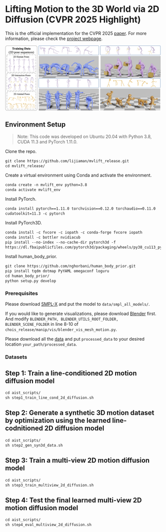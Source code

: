# Lifting Motion to the 3D World via 2D Diffusion (CVPR 2025 Highlight)
This is the official implementation for the CVPR 2025 [paper](https://arxiv.org/abs/2411.18808). For more information, please check the [project webpage](https://lijiaman.github.io/projects/mvlift/).

![MVLift Teaser](mvlift_teaser.png)

## Environment Setup
> Note: This code was developed on Ubuntu 20.04 with Python 3.8, CUDA 11.3 and PyTorch 1.11.0.

Clone the repo.
```
git clone https://github.com/lijiaman/mvlift_release.git
cd mvlift_release/
```
Create a virtual environment using Conda and activate the environment. 
```
conda create -n mvlift_env python=3.8
conda activate mvlift_env 
```
Install PyTorch. 
```
conda install pytorch==1.11.0 torchvision==0.12.0 torchaudio==0.11.0 cudatoolkit=11.3 -c pytorch
```
Install PyTorch3D. 
```
conda install -c fvcore -c iopath -c conda-forge fvcore iopath
conda install -c bottler nvidiacub
pip install --no-index --no-cache-dir pytorch3d -f https://dl.fbaipublicfiles.com/pytorch3d/packaging/wheels/py38_cu113_pyt1110/download.html
```
Install human_body_prior. 
```
git clone https://github.com/nghorbani/human_body_prior.git
pip install tqdm dotmap PyYAML omegaconf loguru
cd human_body_prior/
python setup.py develop
```


### Prerequisites 
Please download [SMPL-X](https://smpl-x.is.tue.mpg.de/index.html) and put the model to ```data/smpl_all_models/```.

If you would like to generate visualizations, please download [Blender](https://www.blender.org/download/) first. And modify ```BLENDER_PATH, BLENDER_UTILS_ROOT_FOLDER, BLENDER_SCENE_FOLDER``` in line 8-10 of ```chois_release/manip/vis/blender_vis_mesh_motion.py```. 

Please download all the [data](https://drive.google.com/file/d/1ZG-9--RfUWj5oWYnvcONNuRuxaH_Zpw1/view?usp=sharing) and put ```processed_data``` to your desired location ```your_path/processed_data```.  

### Datasets 


## Step 1: Train a line-conditioned 2D motion diffusion model  
```
cd aist_scripts/
sh step1_train_line_cond_2d_diffusion.sh 
```

## Step 2: Generate a synthetic 3D motion dataset by optimization using the learned line-codnitioned 2D diffusion model   
```
cd aist_scripts/
sh step2_gen_syn3d_data.sh 
```

## Step 3: Train a multi-view 2D motion diffusion model 
```
cd aist_scripts/
sh step3_train_multiview_2d_diffusion.sh 
```

## Step 4: Test the final learned multi-view 2D motion diffusion model 
```
cd aist_scripts/
sh step4_eval_multiview_2d_diffusion.sh 
```
